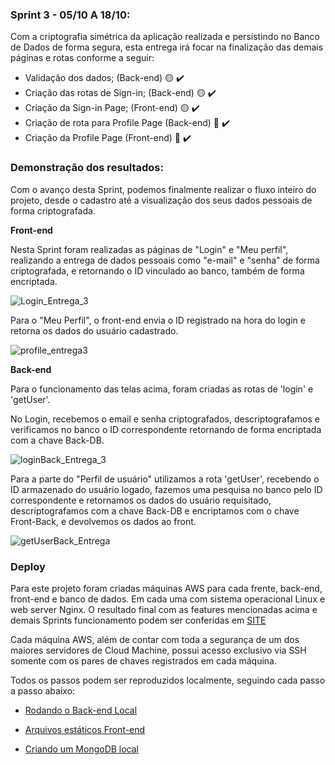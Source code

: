### Sprint 3 - 05/10 A 18/10:

Com a criptografia simétrica da aplicação realizada e persistindo no Banco de Dados de forma segura, esta entrega irá focar na finalização das demais páginas e rotas conforme a seguir: 

- Validação dos dados; (Back-end) :yellow_circle: :heavy_check_mark:
- Criação das rotas de Sign-in; (Back-end) :yellow_circle: :heavy_check_mark:
- Criação da Sign-in Page; (Front-end) :yellow_circle: :heavy_check_mark:
- Criação de rota para Profile Page (Back-end) :large_blue_circle: :heavy_check_mark:
- Criação da Profile Page (Front-end) :large_blue_circle: :heavy_check_mark:


### Demonstração dos resultados:

Com o avanço desta Sprint, podemos finalmente realizar o fluxo inteiro do projeto, desde o cadastro até a visualização dos seus dados pessoais de forma criptografada.

**Front-end**

Nesta Sprint foram realizadas as páginas de "Login" e "Meu perfil", realizando a entrega de dados pessoais como "e-mail" e "senha"  de forma criptografada, e retornando o ID vinculado ao banco, também de forma encriptada. 

![Login_Entrega_3](https://github.com/arthurbarbero/DB-LGPD/raw/master/images/Login_Entrega_3.gif)

Para o "Meu Perfil", o front-end envia o ID registrado na hora do login e retorna os dados do usuário cadastrado.

![profile_entrega3](https://github.com/arthurbarbero/DB-LGPD/raw/master/images/profile_Entrega_3.gif)


**Back-end**

Para o funcionamento das telas acima, foram criadas as rotas de 'login' e 'getUser'.

No Login, recebemos o email e senha criptografados, descriptografamos e verificamos no banco o ID correspondente retornando de forma encriptada com a chave Back-DB.

![loginBack_Entrega_3](https://github.com/arthurbarbero/DB-LGPD/raw/master/images/loginBack_Entrega_3.gif)

Para a parte do "Perfil de usuário" utilizamos a rota 'getUser', recebendo o ID armazenado do usuário logado, fazemos uma pesquisa no banco pelo ID correspondente e retornamos os dados do usuário requisitado, descriptografamos com a chave Back-DB e encriptamos com o chave Front-Back, e devolvemos os dados ao front.

![getUserBack_Entrega](https://github.com/arthurbarbero/DB-LGPD/raw/master/images/getUserBack_Entrega_3.gif)


### Deploy

Para este projeto foram criadas máquinas AWS para cada frente, back-end, front-end e banco de dados. Em cada uma com sistema operacional Linux e web server Nginx. 
O resultado final com as features mencionadas acima e demais Sprints funcionamento podem ser conferidas em [SITE](http://ec2-18-229-143-134.sa-east-1.compute.amazonaws.com/)

Cada máquina AWS, além de contar com toda a segurança de um dos maiores servidores de Cloud Machine, possui acesso exclusivo via SSH somente com os pares de chaves registrados em cada máquina.


Todos os passos podem ser reproduzidos localmente, seguindo cada passo a passo abaixo:

- [Rodando o Back-end Local](https://github.com/arthurbarbero/DB-LGPD/tree/master/back-end)

- [Arquivos estáticos Front-end](https://github.com/arthurbarbero/DB-LGPD/tree/master/front-end)

- [Criando um MongoDB local](https://github.com/arthurbarbero/DB-LGPD/tree/master/db)

